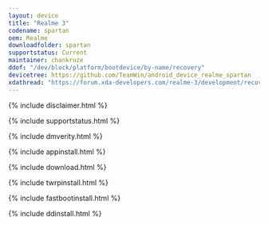 ```yaml
---
layout: device
title: "Realme 3"
codename: spartan
oem: Realme
downloadfolder: spartan
supportstatus: Current
maintainer: chankruze
ddof: "/dev/block/platform/bootdevice/by-name/recovery"
devicetree: https://github.com/TeamWin/android_device_realme_spartan
xdathread: "https://forum.xda-developers.com/realme-3/development/recovery-twrp-3-3-x-realme-3-t3934252"
---
```

{% include disclaimer.html %}

{% include supportstatus.html %}

{% include dmverity.html %}

{% include appinstall.html %}

{% include download.html %}

{% include twrpinstall.html %}

{% include fastbootinstall.html %}

{% include ddinstall.html %}
